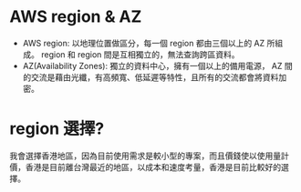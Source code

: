 # AWS region & AZ

- AWS region: 以地理位置做區分，每一個 region 都由三個以上的 AZ 所組成。 region 和 region 間是互相獨立的，無法查詢跨區資料。
- AZ(Availability Zones): 獨立的資料中心，擁有一個以上的備用電源， AZ 間的交流是藉由光纖，有高頻寬、低延遲等特性，且所有的交流都會將資料加密。

# region 選擇?

我會選擇香港地區，因為目前使用需求是較小型的專案，而且價錢使以使用量計價，香港是目前離台灣最近的地區，以成本和速度考量，香港是目前比較好的選擇。

